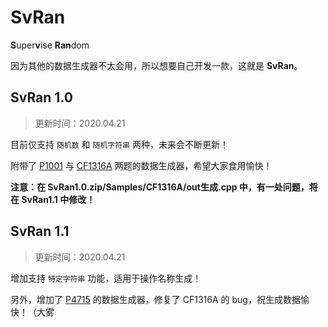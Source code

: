 # SvRan

**S**uper**v**ise **Ran**dom

因为其他的数据生成器不太会用，所以想要自己开发一款，这就是 **SvRan**。

## SvRan 1.0

>更新时间：2020.04.21

目前仅支持 `随机数` 和 `随机字符串` 两种，未来会不断更新！

附带了 [P1001](https://www.luogu.com.cn/problem/P1001) 与 [CF1316A](https://codeforces.ml/problemset/problem/1316/A) 两题的数据生成器，希望大家食用愉快！

**注意：在 SvRan1.0.zip/Samples/CF1316A/out生成.cpp 中，有一处问题，将在 SvRan1.1 中修改！**

## SvRan 1.1

>更新时间：2020.04.21

增加支持 `特定字符串` 功能，适用于操作名称生成！

另外，增加了 [P4715](https://www.luogu.com.cn/problem/P4715) 的数据生成器，修复了 CF1316A 的 bug，祝生成数据愉快！（大雾

